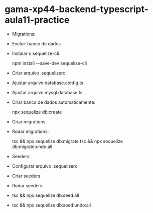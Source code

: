 # gama-xp44-backend-typescript-aula11-practice

- Migrations:

 - Excluir banco de dados

 - Instalar o sequelize-cli
 
    npm install --save-dev sequelize-cli

 - Criar arquivo .sequelizerc

 - Ajustar arquivo database.config.ts

 - Ajustar arquivo mysql.database.ts

 - Criar banco de dados automaticamente:

    npx sequelize db:create

 - Criar migrations

 - Rodar migrations:

    tsc && npx sequelize db:migrate
    tsc && npx sequelize db:migrate:undo:all

- Seeders:

 - Configurar arquivo .sequelizerc

 - Criar seeders

 - Rodar seeders:

  - tsc && npx sequelize db:seed:all
  - tsc && npx sequelize db:seed:undo:all